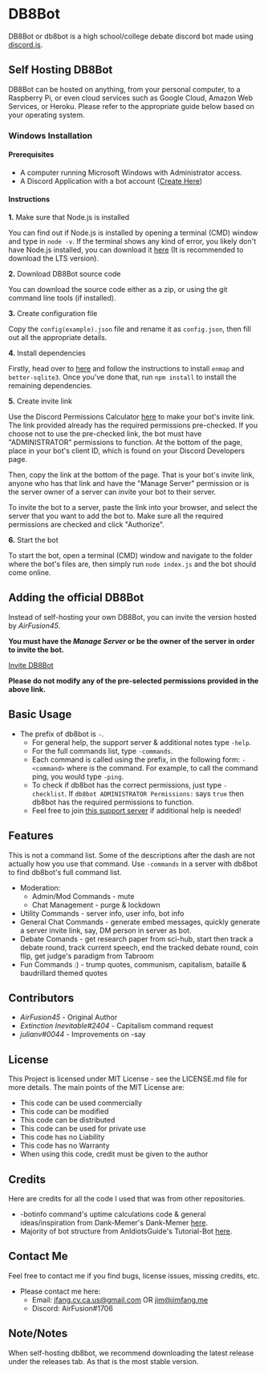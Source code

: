 # DB8Bot
DB8Bot or db8bot is a high school/college debate discord bot made using [discord.js](https://discord.js.org/).

## Self Hosting DB8Bot
DB8Bot can be hosted on anything, from your personal computer, to a Raspberry Pi, or even cloud services such as Google Cloud, Amazon Web Services, or Heroku. Please refer to the appropriate guide below based on your operating system.

### Windows Installation
#### Prerequisites

* A computer running Microsoft Windows with Administrator access.
* A Discord Application with a bot account ([Create Here](https://discordapp.com/developers/applications/me))

#### Instructions

**1.** Make sure that Node.js is installed

You can find out if Node.js is installed by opening a terminal (CMD) window and type in `node -v`. If the terminal shows any kind of error, you likely don't have Node.js installed, you can download it [here](https://nodejs.org) (It is recommended to download the LTS version).

 **2.** Download DB8Bot source code

 You can download the source code either as a zip, or using the git command line tools (if installed).

**3.** Create configuration file

Copy the `config(example).json` file and rename it as `config.json`, then fill out all the appropriate details.

**4.** Install dependencies

Firstly, head over to [here](https://enmap.evie.dev/install) and follow the instructions to install `enmap` and `better-sqlite3`. Once you've done that, run `npm install` to install the remaining dependencies.

**5.** Create invite link

Use the Discord Permissions Calculator [here](https://discordapi.com/permissions.html#2146958591) to make your bot's invite link. The link provided already has the required permissions pre-checked. If you choose not to use the pre-checked link, the bot must have "ADMINISTRATOR" permissions to function. At the bottom of the page, place in your bot's client ID, which is found on your Discord Developers page.

Then, copy the link at the bottom of the page. That is your bot's invite link, anyone who has that link and have the "Manage Server" permission or is the server owner of a server can invite your bot to their server. 

To invite the bot to a server, paste the link into your browser, and select the server that you want to add the bot to. Make sure all the required permissions are checked and click "Authorize".

**6.** Start the bot

To start the bot, open a terminal (CMD) window and navigate to the folder where the bot's files are, then simply run `node index.js` and the bot should come online.

## Adding the official DB8Bot
Instead of self-hosting your own DB8Bot, you can invite the version hosted by *AirFusion45*.

**You must have the *Manage Server* or be the owner of the server in order to invite the bot.**

[Invite DB8Bot](https://discordapp.com/oauth2/authorize?client_id=689368779305779204&scope=bot&permissions=2146958847)

**Please do not modify any of the pre-selected permissions provided in the above link.**

## Basic Usage

* The prefix of db8bot is `-`.
    * For general help, the support server & additional notes type `-help`.
    * For the full commands list, type `-commands`.
    * Each command is called using the prefix, in the following form: `-<command>` where <command> is the command. For example, to call the command ping, you would type `-ping`.
    * To check if db8bot has the correct permissions, just type `-checklist`. If `db8bot ADMINISTRATOR Permissions:` says `true` then db8bot has the required permissions to function.
    * Feel free to join [this support server](https://discord.gg/rEQc7C7) if additional help is needed!

## Features

This is not a command list. Some of the descriptions after the dash are not actually how you use that command. Use `-commands` in a server with db8bot to find db8bot's full command list.
  * Moderation:
    * Admin/Mod Commands - mute
    * Chat Management - purge & lockdown
  * Utility Commands - server info, user info, bot info 
  * General Chat Commands - generate embed messages, quickly generate a server invite link, say, DM person in server as bot.
  * Debate Comands - get research paper from sci-hub, start then track a debate round, track current speech, end the tracked debate round, coin flip, get judge's paradigm from Tabroom
  * Fun Commands :) - trump quotes, communism, capitalism, bataille & baudrillard themed quotes

## Contributors

* *AirFusion45* - Original Author
* *Extinction Inevitable#2404* - Capitalism command request
* *julianv#0044* - Improvements on -say

## License 
This Project is licensed under MIT License - see the LICENSE.md file for more details. The main points of the MIT License are:
  
  * This code can be used commercially
  * This code can be modified
  * This code can be distributed
  * This code can be used for private use
  * This code has no Liability
  * This code has no Warranty
  * When using this code, credit must be given to the author

## Credits
Here are credits for all the code I used that was from other repositories.
  * -botinfo command's uptime calculations code & general ideas/inspiration from Dank-Memer's Dank-Memer [here](https://github.com/Dank-Memer/Dank-Memer).
  * Majority of bot structure from AnIdiotsGuide's Tutorial-Bot [here](https://github.com/AnIdiotsGuide/Tutorial-Bot).

## Contact Me
Feel free to contact me if you find bugs, license issues, missing credits, etc.

  * Please contact me here:
    * Email: jfang.cv.ca.us@gmail.com OR jim@jimfang.me
    * Discord: AirFusion#1706

## Note/Notes 
  When self-hosting db8bot, we recommend downloading the latest release under the releases tab. As that is the most stable version.
